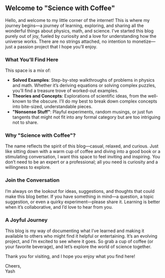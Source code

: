 ## Welcome to "Science with Coffee"

Hello, and welcome to my little corner of the internet! This is where my journey begins—a journey of learning, exploring, and sharing all the wonderful things about physics, math, and science. I’ve started this blog purely out of joy, fueled by curiosity and a love for understanding how the universe works. There are no strings attached, no intention to monetize—just a passion project that I hope you’ll enjoy.

### What You’ll Find Here

This space is a mix of:
- **Solved Examples**: Step-by-step walkthroughs of problems in physics and math. Whether it’s deriving equations or solving complex puzzles, you’ll find a treasure trove of worked-out examples.
- **Theories and Concepts**: Explorations of scientific ideas, from the well-known to the obscure. I’ll do my best to break down complex concepts into bite-sized, understandable pieces.
- **"Nonsense Stuff"**: Playful experiments, random musings, or just fun tangents that might not fit into any formal category but are too intriguing not to share.

### Why "Science with Coffee"?

The name reflects the spirit of this blog—casual, relaxed, and curious. Just like sitting down with a warm cup of coffee and diving into a good book or a stimulating conversation, I want this space to feel inviting and inspiring. You don’t need to be an expert or a professional; all you need is curiosity and a willingness to explore.

### Join the Conversation

I’m always on the lookout for ideas, suggestions, and thoughts that could make this blog better. If you have something in mind—a question, a topic suggestion, or even a quirky experiment—please share it. Learning is better when it’s collaborative, and I’d love to hear from you.

### A Joyful Journey

This blog is my way of documenting what I’ve learned and making it available to others who might find it helpful or entertaining. It’s an evolving project, and I’m excited to see where it goes. So grab a cup of coffee (or your favorite beverage), and let’s explore the world of science together.

Thank you for visiting, and I hope you enjoy what you find here!

Cheers,  
Yash

